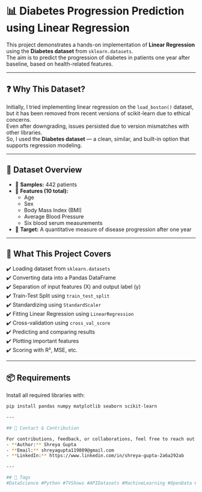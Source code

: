 # 📊 Diabetes Progression Prediction using Linear Regression

This project demonstrates a hands-on implementation of **Linear Regression** using the **Diabetes dataset** from `sklearn.datasets`.  
The aim is to predict the progression of diabetes in patients one year after baseline, based on health-related features.

---

## ❓ Why This Dataset?

Initially, I tried implementing linear regression on the `load_boston()` dataset, but it has been removed from recent versions of scikit-learn due to ethical concerns.  
Even after downgrading, issues persisted due to version mismatches with other libraries.  
So, I used the **Diabetes dataset** — a clean, similar, and built-in option that supports regression modeling.

---

## 📁 Dataset Overview

- 📌 **Samples:** 442 patients  
- 📌 **Features (10 total):**
  - Age  
  - Sex  
  - Body Mass Index (BMI)  
  - Average Blood Pressure  
  - Six blood serum measurements  
- 🎯 **Target:** A quantitative measure of disease progression after one year

---

## 🔧 What This Project Covers

✔️ Loading dataset from `sklearn.datasets`  
✔️ Converting data into a Pandas DataFrame  
✔️ Separation of input features (X) and output label (y)  
✔️ Train-Test Split using `train_test_split`  
✔️ Standardizing using `StandardScaler`  
✔️ Fitting Linear Regression using `LinearRegression`  
✔️ Cross-validation using `cross_val_score`  
✔️ Predicting and comparing results  
✔️ Plotting important features  
✔️ Scoring with R², MSE, etc.

---

## 📦 Requirements

Install all required libraries with:

```bash
pip install pandas numpy matplotlib seaborn scikit-learn

---

## 📩 Contact & Contribution

For contributions, feedback, or collaborations, feel free to reach out:  
- **Author:** Shreya Gupta
- **Email:** shreyagupta119809@gmail.com
- **LinkedIn:** https://www.linkedin.com/in/shreya-gupta-2a6a292ab

---

## 🔖 Tags  
#DataScience #Python #TVShows #APIDatasets #MachineLearning #OpenData #DataVisualization  


